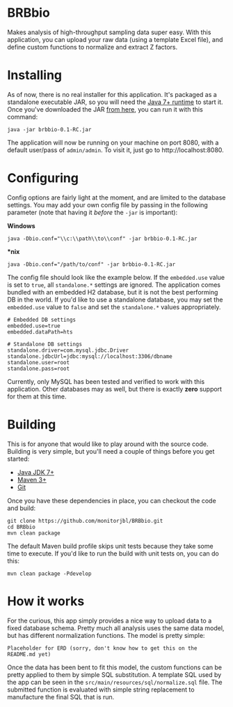 # BRBbio

Makes analysis of high-throughput sampling data super easy. With this application, you can upload your raw data (using a template Excel file), and define custom functions to normalize and extract Z factors.

# Installing

As of now, there is no real installer for this application. It's packaged as a standalone executable JAR, so you will need the [Java 7+ runtime](http://www.oracle.com/technetwork/java/javase/downloads/jre7-downloads-1880261.html) to start it. Once you've downloaded the JAR [from here](https://github.com/monitorjbl/BRBbio/releases/tag/0.1-RC), you can run it with this command:

```
java -jar brbbio-0.1-RC.jar
```

The application will now be running on your machine on port 8080, with a default user/pass of `admin/admin`. To visit it, just go to http://localhost:8080.

# Configuring

Config options are fairly light at the moment, and are limited to the database settings. You may add your own config file by passing in the following parameter (note that having it *before* the `-jar` is important):

**Windows**

```
java -Dbio.conf="\\c:\\path\\to\\conf" -jar brbbio-0.1-RC.jar
```

**\*nix**

```
java -Dbio.conf="/path/to/conf" -jar brbbio-0.1-RC.jar
```

The config file should look like the example below. If the `embedded.use` value is set to `true`, all `standalone.*` settings are ignored. The application comes bundled with an embedded H2 database, but it is not the best performing DB in the world. If you'd like to use a standalone database, you may set the `embedded.use` value to `false` and set the `standalone.*` values appropriately.

```
# Embedded DB settings
embedded.use=true
embedded.dataPath=hts

# Standalone DB settings
standalone.driver=com.mysql.jdbc.Driver
standalone.jdbcUrl=jdbc:mysql://localhost:3306/dbname
standalone.user=root
standalone.pass=root
```

Currently, only MySQL has been tested and verified to work with this application. Other databases may as well, but there is exactly **zero** support for them at this time. 

# Building

This is for anyone that would like to play around with the source code. Building is very simple, but you'll need a couple of things before you get started:

* [Java JDK 7+](http://www.oracle.com/technetwork/java/javase/downloads/jdk7-downloads-1880260.html)
* [Maven 3+](http://maven.apache.org/download.cgi)
* [Git](http://git-scm.com/book/en/Getting-Started-Installing-Git)

Once you have these dependencies in place, you can checkout the code and build:

```
git clone https://github.com/monitorjbl/BRBbio.git
cd BRBbio
mvn clean package
```

The default Maven build profile skips unit tests because they take some time to execute. If you'd like to run the build with unit tests on, you can do this:

```
mvn clean package -Pdevelop
```

# How it works

For the curious, this app simply provides a nice way to upload data to a fixed database schema. Pretty much all analysis uses the same data model, but has different normalization functions. The model is pretty simple:

```
Placeholder for ERD (sorry, don't know how to get this on the README.md yet)
```

Once the data has been bent to fit this model, the custom functions can be pretty applied to them by simple SQL substitution. A template SQL used by the app can be seen in the `src/main/resources/sql/normalize.sql` file. The submitted function is evaluated with simple string replacement to manufacture the final SQL that is run.
